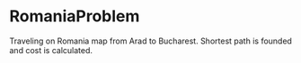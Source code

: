 # RomaniaProblem
Traveling on Romania map from Arad to Bucharest. Shortest path is founded and cost is calculated. 
